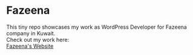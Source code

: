 # Fazeena
This tiny repo showcases my work as WordPress Developer for Fazeena company in Kuwait.   
Check out my work here:   
[Fazeena's Website](https://fazeena.com/?v=fbe46383db39)
